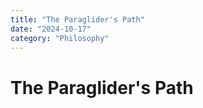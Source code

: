 ```yaml
---
title: "The Paraglider's Path"
date: "2024-10-17"
category: "Philosophy"
---
```


# The Paraglider's Path